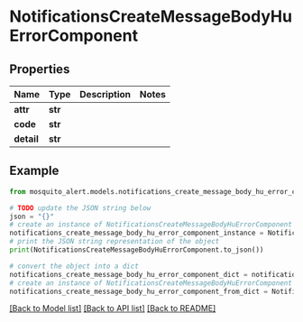 # NotificationsCreateMessageBodyHuErrorComponent


## Properties

Name | Type | Description | Notes
------------ | ------------- | ------------- | -------------
**attr** | **str** |  | 
**code** | **str** |  | 
**detail** | **str** |  | 

## Example

```python
from mosquito_alert.models.notifications_create_message_body_hu_error_component import NotificationsCreateMessageBodyHuErrorComponent

# TODO update the JSON string below
json = "{}"
# create an instance of NotificationsCreateMessageBodyHuErrorComponent from a JSON string
notifications_create_message_body_hu_error_component_instance = NotificationsCreateMessageBodyHuErrorComponent.from_json(json)
# print the JSON string representation of the object
print(NotificationsCreateMessageBodyHuErrorComponent.to_json())

# convert the object into a dict
notifications_create_message_body_hu_error_component_dict = notifications_create_message_body_hu_error_component_instance.to_dict()
# create an instance of NotificationsCreateMessageBodyHuErrorComponent from a dict
notifications_create_message_body_hu_error_component_from_dict = NotificationsCreateMessageBodyHuErrorComponent.from_dict(notifications_create_message_body_hu_error_component_dict)
```
[[Back to Model list]](../README.md#documentation-for-models) [[Back to API list]](../README.md#documentation-for-api-endpoints) [[Back to README]](../README.md)


